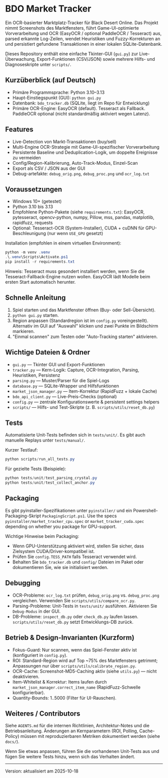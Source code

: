 # BDO Market Tracker

Ein OCR-basierter Marktplatz-Tracker für Black Desert Online. Das Projekt nimmt Screenshots des Marktfensters, führt Game-UI-optimierte Vorverarbeitung und OCR (EasyOCR / optional PaddleOCR / Tesseract) aus, parsed erkannte Log-Zeilen, wendet Heuristiken und Fuzzy-Korrekturen an und persistiert gefundene Transaktionen in einer lokalen SQLite-Datenbank.

Dieses Repository enthält eine einfache Tkinter-GUI (`gui.py`) zur Live-Überwachung, Export-Funktionen (CSV/JSON) sowie mehrere Hilfs- und Diagnoseskripte unter `scripts/`.

## Kurzüberblick (auf Deutsch)

- Primäre Programmsprache: Python 3.10–3.13
- Haupt-Einstiegspunkt (GUI): `python gui.py`
- Datenbank: `bdo_tracker.db` (SQLite, liegt im Repo für Entwicklung)
- Primäre OCR-Engine: EasyOCR (default). Tesseract als Fallback. PaddleOCR optional (nicht standardmäßig aktiviert wegen Latenz).

## Features

- Live-Detection von Markt-Transaktionen (buy/sell)
- Multi-Engine OCR-Strategie mit Game-UI-spezifischer Vorverarbeitung
- Persistente Baseline und Deduplication-Logik, um doppelte Ereignisse zu vermeiden
- Config/Region-Kalibrierung, Auto-Track-Modus, Einzel-Scan
- Export als CSV / JSON aus der GUI
- Debug-artefakte: `debug_orig.png`, `debug_proc.png` und `ocr_log.txt`

## Voraussetzungen

- Windows 10+ (getestet)
- Python 3.10 bis 3.13
- Empfohlene Python-Pakete (siehe `requirements.txt`): EasyOCR, pytesseract, opencv-python, numpy, Pillow, mss, pandas, matplotlib, rapidfuzz, requests
- Optional: Tesseract-OCR (System-Installer), CUDA + cuDNN für GPU-Beschleunigung (nur wenn `USE_GPU` gesetzt)

Installation (empfohlen in einem virtuellen Environment):

```powershell
python -m venv .venv
.\.venv\Scripts\Activate.ps1
pip install -r requirements.txt
```

Hinweis: Tesseract muss gesondert installiert werden, wenn Sie die Tesseract-Fallback-Engine nutzen wollen. EasyOCR lädt Modelle beim ersten Start automatisch herunter.

## Schnelle Anleitung

1. Spiel starten und das Marktfenster öffnen (Buy- oder Sell-Übersicht).
2. `python gui.py` starten.
3. Region anpassen (Standardregion ist im `config.py` voreingestellt). Alternativ im GUI auf "Auswahl" klicken und zwei Punkte im Bildschirm markieren.
4. "Einmal scannen" zum Testen oder "Auto-Tracking starten" aktivieren.

## Wichtige Dateien & Ordner

- `gui.py` — Tkinter GUI und Export-Funktionen
- `tracker.py` — Kern-Logik: Capture, OCR-Integration, Parsing, Heuristiken, Persistenz
- `parsing.py` — Muster/Parser für die Spiel-Logs
- `database.py` — SQLite-Wrapper und Hilfsfunktionen
- `market_json_manager.py` — Item-Korrektur (RapidFuzz + lokale Cache)
- `bdo_api_client.py` — Live-Preis-Checks (optional)
- `config.py` — zentrale Konfigurationswerte & persistent settings helpers
- `scripts/` — Hilfs- und Test-Skripte (z. B. `scripts/utils/reset_db.py`)

## Tests

Automatisierte Unit-Tests befinden sich in `tests/unit/`. Es gibt auch manuelle Replays unter `tests/manual/`.

Kurzer Testlauf:

```powershell
python scripts/run_all_tests.py
```

Für gezielte Tests (Beispiele):

```powershell
python tests/unit/test_parsing_crystal.py
python tests/unit/test_collect_anchor.py
```

## Packaging

Es gibt pyinstaller-Spezifikationen unter `pyinstaller/` und ein Powershell-Packaging-Skript `PackagingScript.ps1`. Use the specs `pyinstaller/market_tracker_cpu.spec` or `market_tracker_cuda.spec` depending on whether you package for GPU-support.

Wichtige Hinweise beim Packaging:

- Wenn GPU-Unterstützung aktiviert wird, stellen Sie sicher, dass Zielsystem CUDA/Driver-kompatibel ist.
- Prüfen Sie `config.TESS_PATH` falls Tesseract verwendet wird.
- Behalten Sie `bdo_tracker.db` und `config/` Dateien im Paket oder dokumentieren Sie, wie sie initialisiert werden.

## Debugging

- OCR-Probleme: `ocr_log.txt` prüfen, `debug_orig.png` vs. `debug_proc.png` vergleichen. Verwenden Sie `scripts/utils/compare_ocr.py`.
- Parsing-Probleme: Unit-Tests in `tests/unit/` ausführen. Aktivieren Sie `Debug-Modus` in der GUI.
- DB-Probleme: `inspect_db.py` oder `check_db.py` laufen lassen. `scripts/utils/reset_db.py` setzt Entwicklungs-DB zurück.

## Betrieb & Design-Invarianten (Kurzform)

- Fokus-Guard: Nur scannen, wenn das Spiel-Fenster aktiv ist (konfiguriert in `config.py`).
- ROI: Standard-Region wird auf Top ~75% des Marktfensters getrimmt; Anpassungen nur über `scripts/utils/calibrate_region.py`.
- OCR-Cache: Screenshot-MD5-Caching aktiv (siehe `utils.py`) — nicht deaktivieren.
- Item-Whitelist & Korrektur: Items laufen durch `market_json_manager.correct_item_name` (RapidFuzz-Schwelle konfigurierbar).
- Quantity-Bounds: 1..5000 (Filter für UI-Rauschen).

## Weiteres / Contributors

Siehe `AGENTS.md` für die internen Richtlinien, Architektur-Notes und die Betriebsanleitung. Änderungen an Kernparametern (ROI, Polling, Cache-Policy) müssen mit reproduzierbaren Metriken dokumentiert werden (siehe `docs/`).

Wenn Sie etwas anpassen, führen Sie die vorhandenen Unit-Tests aus und fügen Sie weitere Tests hinzu, wenn sich das Verhalten ändert.

---

Version: aktualisiert am 2025-10-18
